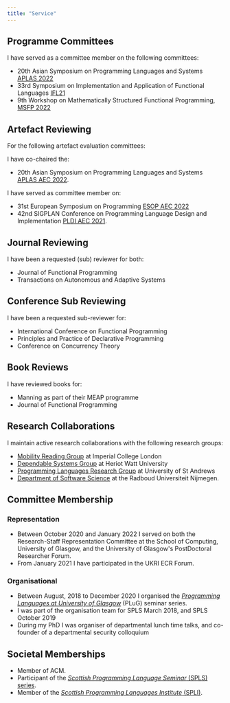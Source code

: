 ```yaml
---
title: "Service"
---
```


## Programme Committees

I have served as a committee member on the following committees:

+ 20th Asian Symposium on Programming Languages and Systems [APLAS 2022](https://2022.splashcon.org/home/aplas-2022)
+ 33rd Symposium on Implementation and Application of Functional Languages [IFL21](https://ifl21.cs.ru.nl/)
+ 9th Workshop on Mathematically Structured Functional Programming, [MSFP 2022](#)

## Artefact Reviewing

For the following artefact evaluation committees:

I have co-chaired the:

+ 20th Asian Symposium on Programming Languages and Systems [APLAS AEC 2022](#).

I have served as committee member on:

+ 31st European Symposium on Programming [ESOP AEC 2022](https://etaps.org/user-profile/archive/53-etaps-2022/491-esop-2022-artifact-evaluation)
+ 42nd SIGPLAN Conference on Programming Language Design and Implementation [PLDI AEC 2021](https://pldi21.sigplan.org/track/pldi-2021-PLDI-Research-Artifacts).

## Journal Reviewing

I have been a requested (sub) reviewer for both:

+ Journal of Functional Programming
+ Transactions on Autonomous and Adaptive Systems

## Conference Sub Reviewing

I have been a requested sub-reviewer for:

+ International Conference on Functional Programming
+ Principles and Practice of Declarative Programming
+ Conference on Concurrency Theory

## Book Reviews

I have reviewed books for:

+ Manning as part of their MEAP programme
+ Journal of Functional Programming

##  Research Collaborations

I maintain active research collaborations with the following research groups:

+ [Mobility Reading Group](http://mrg.doc.ic.ac.uk/) at Imperial College London
+ [Dependable Systems Group](http://www.macs.hw.ac.uk/~dsg/) at Heriot Watt University
+ [Programming Languages Research Group](https://plrg.cs.st-andrews.ac.uk) at University of St Andrews
+ [Department of Software Science](https://www.sws.cs.ru.nl/) at the Radboud Universiteit Nijmegen.

## Committee Membership

### Representation

+ Between October 2020 and January 2022 I served on both the Research-Staff Representation Committee at the School of Computing, University of Glasgow, and the University of Glasgow's PostDoctoral Researcher Forum.
+ From January 2021 I have participated in the UKRI ECR Forum.

### Organisational

+ Between August, 2018 to December 2020 I organised the [*Programming Languages at University of Glasgow*](http://www.dcs.gla.ac.uk/plug/) (PLuG) seminar series.
+ I was part of the organisation team for SPLS March 2018, and SPLS October 2019
+ During my PhD I was organiser of departmental lunch time talks, and co-founder of a departmental security colloquium


## Societal Memberships

+ Member of ACM.
+ Participant of the [*Scottish Programming Language Seminar* (SPLS) series](https://spls-series.github.io/).
+ Member of the [*Scottish Programming Languages Institute* (SPLI)](https://scottish-pl-institute.github.io/).
